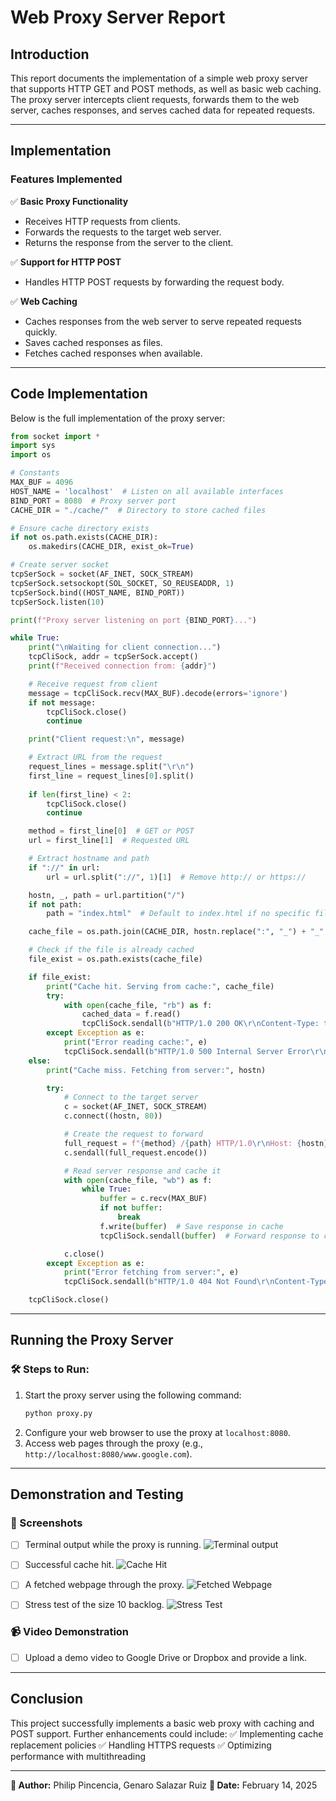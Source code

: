# Web Proxy Server Report

## Introduction
This report documents the implementation of a simple web proxy server that supports HTTP GET and POST methods, as well as basic web caching. The proxy server intercepts client requests, forwards them to the web server, caches responses, and serves cached data for repeated requests.

---

## Implementation

### Features Implemented
✅ **Basic Proxy Functionality**
   - Receives HTTP requests from clients.
   - Forwards the requests to the target web server.
   - Returns the response from the server to the client.

✅ **Support for HTTP POST**
   - Handles HTTP POST requests by forwarding the request body.

✅ **Web Caching**
   - Caches responses from the web server to serve repeated requests quickly.
   - Saves cached responses as files.
   - Fetches cached responses when available.

---

## Code Implementation
Below is the full implementation of the proxy server:

```python
from socket import *
import sys
import os

# Constants
MAX_BUF = 4096
HOST_NAME = 'localhost'  # Listen on all available interfaces
BIND_PORT = 8080  # Proxy server port
CACHE_DIR = "./cache/"  # Directory to store cached files

# Ensure cache directory exists
if not os.path.exists(CACHE_DIR):
    os.makedirs(CACHE_DIR, exist_ok=True)

# Create server socket
tcpSerSock = socket(AF_INET, SOCK_STREAM)
tcpSerSock.setsockopt(SOL_SOCKET, SO_REUSEADDR, 1)
tcpSerSock.bind((HOST_NAME, BIND_PORT))
tcpSerSock.listen(10)

print(f"Proxy server listening on port {BIND_PORT}...")

while True:
    print("\nWaiting for client connection...")
    tcpCliSock, addr = tcpSerSock.accept()
    print(f"Received connection from: {addr}")

    # Receive request from client
    message = tcpCliSock.recv(MAX_BUF).decode(errors='ignore')
    if not message:
        tcpCliSock.close()
        continue

    print("Client request:\n", message)

    # Extract URL from the request
    request_lines = message.split("\r\n")
    first_line = request_lines[0].split()
    
    if len(first_line) < 2:
        tcpCliSock.close()
        continue

    method = first_line[0]  # GET or POST
    url = first_line[1]  # Requested URL

    # Extract hostname and path
    if "://" in url:
        url = url.split("://", 1)[1]  # Remove http:// or https://

    hostn, _, path = url.partition("/")
    if not path:
        path = "index.html"  # Default to index.html if no specific file requested

    cache_file = os.path.join(CACHE_DIR, hostn.replace(":", "_") + "_" + path.replace("/", "_"))

    # Check if the file is already cached
    file_exist = os.path.exists(cache_file)

    if file_exist:
        print("Cache hit. Serving from cache:", cache_file)
        try:
            with open(cache_file, "rb") as f:
                cached_data = f.read()
                tcpCliSock.sendall(b"HTTP/1.0 200 OK\r\nContent-Type: text/html\r\n\r\n" + cached_data)
        except Exception as e:
            print("Error reading cache:", e)
            tcpCliSock.sendall(b"HTTP/1.0 500 Internal Server Error\r\nContent-Type: text/html\r\n\r\n")
    else:
        print("Cache miss. Fetching from server:", hostn)

        try:
            # Connect to the target server
            c = socket(AF_INET, SOCK_STREAM)
            c.connect((hostn, 80))

            # Create the request to forward
            full_request = f"{method} /{path} HTTP/1.0\r\nHost: {hostn}\r\n\r\n"
            c.sendall(full_request.encode())

            # Read server response and cache it
            with open(cache_file, "wb") as f:
                while True:
                    buffer = c.recv(MAX_BUF)
                    if not buffer:
                        break
                    f.write(buffer)  # Save response in cache
                    tcpCliSock.sendall(buffer)  # Forward response to client

            c.close()
        except Exception as e:
            print("Error fetching from server:", e)
            tcpCliSock.sendall(b"HTTP/1.0 404 Not Found\r\nContent-Type: text/html\r\n\r\n<html><body><h1>404 Not Found</h1></body></html>\r\n")

    tcpCliSock.close()
```

---

## Running the Proxy Server
### 🛠️ Steps to Run:
1. Start the proxy server using the following command:
   ```bash
   python proxy.py
   ```
2. Configure your web browser to use the proxy at `localhost:8080`.
3. Access web pages through the proxy (e.g., `http://localhost:8080/www.google.com`).

---

## Demonstration and Testing
### 📸 Screenshots
- [ ] Terminal output while the proxy is running.
 ![Terminal output](proxy_running.png)
      
- [ ] Successful cache hit.
 ![Cache Hit](cache_hir.png)
      
- [ ] A fetched webpage through the proxy.
 ![Fetched Webpage](google_get.png)

- [ ] Stress test of the size 10 backlog.
![Stress Test](tcp_stress.png)


### 📹 Video Demonstration
- [ ] Upload a demo video to Google Drive or Dropbox and provide a link.

---

## Conclusion
This project successfully implements a basic web proxy with caching and POST support. Further enhancements could include:
✅ Implementing cache replacement policies
✅ Handling HTTPS requests
✅ Optimizing performance with multithreading

---

**📌 Author:** Philip Pincencia, Genaro Salazar Ruiz
**📅 Date:** February 14, 2025


